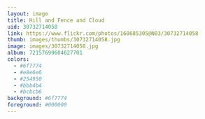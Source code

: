 ```yaml
---
layout: image
title: Hill and Fence and Cloud
uid: 30732714058
link: https://www.flickr.com/photos/160685305@N03/30732714058
thumb: images/thumbs/30732714058.jpg
image: images/30732714058.jpg
album: 72157699604627701
colors: 
  - #6f7774
  - #e8e6e6
  - #254950
  - #bbb4b4
  - #bcbcb6
background: #6f7774
foreground: #000000
---
```


